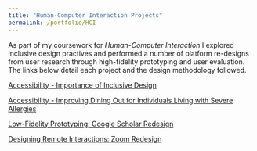 ```yaml
---
title: "Human-Computer Interaction Projects"
permalink: /portfolio/HCI
---
```


As part of my coursework for *Human-Computer Interaction* I explored inclusive design practives and performed a number of platform re-designs from user research through high-fidelity prototyping and user evaluation. The links below detail each project and the design methodology followed. 

[Accessibility - Importance of Inclusive Design](/portfolio/HCI-Inclusive-Design-Blog)             

[Accessibility - Improving Dining Out for Individuals Living with Severe Allergies](/portfolio/HCI-Accessibility)           

[Low-Fidelity Prototyping: Google Scholar Redesign](/portfolio/HCI-Low-Fid-Protyping)              

[Designing Remote Interactions: Zoom Redesign](/portfolio/HCI-Designing-Remote-Interactions)                  

